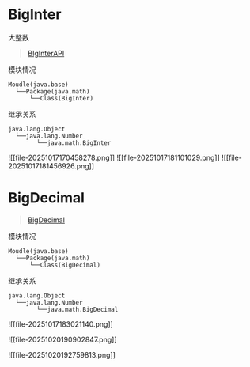 # BigInter
大整数
>[BIgInterAPI](https://docs.oracle.com/en/java/javase/17/docs/api/java.base/java/math/BigInteger.html)

模块情况
```
Moudle(java.base)
  └──Package(java.math)
	  └──Class(BigInter)
```


继承关系
```
java.lang.Object
  └──java.lang.Number
	    └──java.math.BigInter
```

![[file-20251017170458278.png]]
![[file-20251017181101029.png]]
![[file-20251017181456926.png]]

# BigDecimal
>[BigDecimal](https://docs.oracle.com/en/java/javase/17/docs/api/java.base/java/math/BigDecimal.html)

模块情况
```
Moudle(java.base)
  └──Package(java.math)
	  └──Class(BigDecimal)
```

继承关系
```
java.lang.Object
  └──java.lang.Number
	    └──java.math.BigDecimal
```

![[file-20251017183021140.png]]

![[file-20251020190902847.png]]

![[file-20251020192759813.png]]

